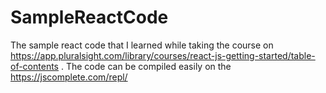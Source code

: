 # SampleReactCode
The sample react code that I learned while taking the course on https://app.pluralsight.com/library/courses/react-js-getting-started/table-of-contents . The code can be compiled easily on the  https://jscomplete.com/repl/
